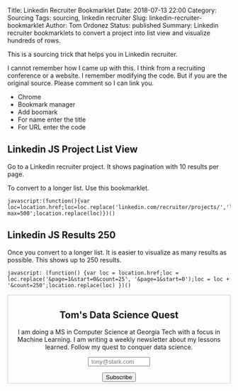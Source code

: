 Title: Linkedin Recruiter Bookmarklet
Date: 2018-07-13 22:00
Category: Sourcing
Tags: sourcing, linkedin recruiter
Slug: linkedin-recruiter-bookmarklet
Author: Tom Ordonez
Status: published
Summary: Linkedin recruiter bookmarklets to convert a project into list view and visualize hundreds of rows.

This is a sourcing trick that helps you in Linkedin recruiter.

I cannot remember how I came up with this. I think from a recruiting conference or a website. I remember modifying the code. But if you are the original source. Please comment so I can link you.

* Chrome
* Bookmark manager
* Add boomark
* For name enter the title
* For URL enter the code

## Linkedin JS Project List View

Go to a Linkedin recruiter project. It shows pagination with 10 results per page.

To convert to a longer list. Use this bookmarklet.

    javascript:(function(){var loc=location.href;loc=loc.replace('linkedin.com/recruiter/projects/','linkedin.com/cap/project/savedProfiles/');loc=loc+'?max=500';location.replace(loc)})()

## Linkedin JS Results 250

Once you convert to a longer list. It is easier to visualize as many results as possible. This shows up to 250 results.

    javascript: (function() {var loc = location.href;loc = loc.replace('&page=1&start=0&count=25', '&page=1&start=0');loc = loc + '&count=250';location.replace(loc) })()

<form style="border:1px solid #ccc;padding:3px;text-align:center;" action="https://tinyletter.com/tomordonez" method="post" target="popupwindow" onsubmit="window.open('https://tinyletter.com/tomordonez', 'popupwindow', 'scrollbars=yes,width=800,height=600');return true"><h2><label for="tlemail">Tom's Data Science Quest</label></h2><p>I am doing a MS in Computer Science at Georgia Tech with a focus in Machine Learning. I am writing a weekly newsletter about my lessons learned. Follow my quest to conquer data science.</p><p><input type="text" style="width:140px" name="email" id="tlemail" value placeholder=" tony@stark.com" /></p><input type="hidden" value="1" name="embed"/><input type="submit" value="Subscribe" /></form>